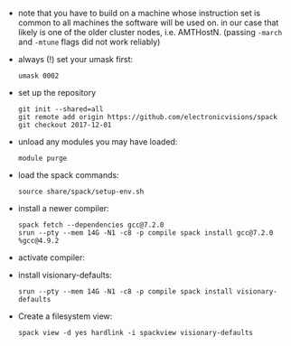 - note that you have to build on a machine whose instruction set is
  common to all machines the software will be used on.  in our case
  that likely is one of the older cluster nodes, i.e. AMTHostN.
  (passing `-march` and `-mtune` flags did not work reliably)

- always (!) set your umask first:
  ```
  umask 0002
  ```

- set up the repository
  ```
  git init --shared=all
  git remote add origin https://github.com/electronicvisions/spack
  git checkout 2017-12-01
  ```

- unload any modules you may have loaded:
  ```
  module purge
  ```

- load the spack commands:
  ```
  source share/spack/setup-env.sh
  ```

- install a newer compiler:
  ```
  spack fetch --dependencies gcc@7.2.0
  srun --pty --mem 14G -N1 -c8 -p compile spack install gcc@7.2.0 %gcc@4.9.2
  ```

- activate compiler:

- install visionary-defaults:
  ```
  srun --pty --mem 14G -N1 -c8 -p compile spack install visionary-defaults
  ```

- Create a filesystem view:
  ```
  spack view -d yes hardlink -i spackview visionary-defaults
  ```
